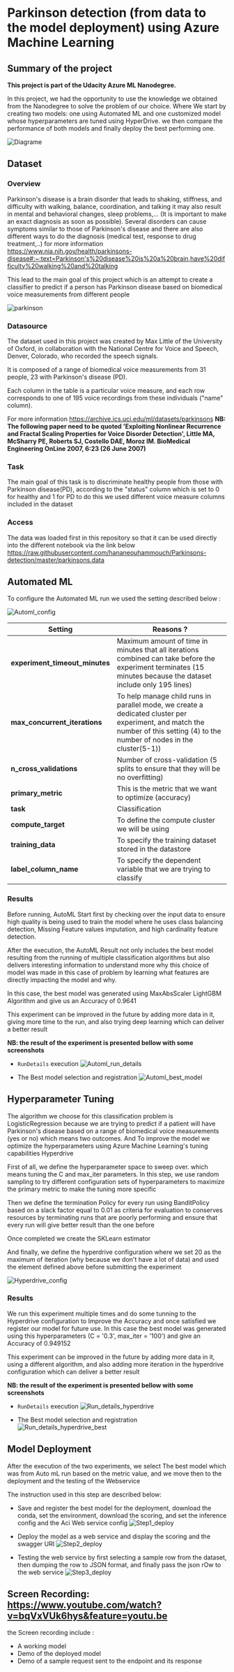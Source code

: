 
# Parkinson detection (from data to the model deployment) using Azure Machine Learning  

## Summary of the project
**This project is part of the Udacity Azure ML Nanodegree.**

In this project, we had the opportunity to use the knowledge we obtained from the Nanodegree to solve the problem of our choice. 
Where We start by creating two models: one using Automated ML and one customized model whose hyperparameters are tuned using HyperDrive. we then compare the performance of both models and finally deploy the best performing one.

![Diagrame](Diagram.png "Diagrame")

## Dataset

### Overview
Parkinson's disease is a brain disorder that leads to shaking, stiffness, and difficulty with walking, balance, coordination, and talking it may also result in mental and behavioral changes, sleep problems,... (It is important to make an exact diagnosis as soon as possible). Several disorders can cause symptoms similar to those of Parkinson's disease and there are also different ways to do the diagnosis (medical test, response to drug treatment,..) for more information https://www.nia.nih.gov/health/parkinsons-disease#:~:text=Parkinson's%20disease%20is%20a%20brain,have%20difficulty%20walking%20and%20talking

This lead to the main goal of this project which is  an attempt to create a classifier to predict if a person has Parkinson disease based on biomedical voice measurements from different people

![parkinson](parkinson.jpg "parkinson")

### Datasource
The dataset used in this project was created by Max Little of the University of Oxford, in collaboration with the National Centre for Voice and Speech, Denver, Colorado, who recorded the speech signals. 

It is composed of a range of biomedical voice measurements from 31 people, 23 with Parkinson's disease (PD). 

Each column in the table is a particular voice measure, and each row corresponds to one of 195 voice recordings from these individuals ("name" column). 

For more information https://archive.ics.uci.edu/ml/datasets/parkinsons
**NB: The following paper need to be quoted 'Exploiting Nonlinear Recurrence and Fractal Scaling Properties for Voice Disorder Detection', Little MA, McSharry PE, Roberts SJ, Costello DAE, Moroz IM. BioMedical Engineering OnLine 2007, 6:23 (26 June 2007)**

### Task
The main goal of this task is to discriminate healthy people from those with Parkinson disease(PD), according to the "status" column which is set to 0 for healthy and 1 for PD to do this we used different voice measure columns included in the dataset

### Access
The data was loaded first in this repository so that it can be used directly into the different notebook via the link below  https://raw.githubusercontent.com/hananeouhammouch/Parkinsons-detection/master/parkinsons.data

## Automated ML
To configure the Automated ML run we used the setting described below :

![Automl_config](Automl_config.PNG "Automl_confige")

|Setting |Reasons ?|
|-|-|
|**experiment_timeout_minutes**|Maximum amount of time in minutes that all iterations combined can take before the experiment terminates (15 minutes because the dataset include only 195 lines)|
|**max_concurrent_iterations**|To help manage child runs in parallel mode, we create a dedicated cluster per experiment, and match the number of this setting (4) to the number of nodes in the cluster(5-1))|
|**n_cross_validations**|Number of cross-validation (5 splits to ensure that they will be no overfitting) |
|**primary_metric**|This is the metric that we want to optimize (accuracy) |
|**task**|Classification |
|**compute_target**|To define the compute cluster we will be using |
|**training_data**|To specify the training dataset stored in the datastore  |
|**label_column_name**|To specify the dependent variable that we are trying to classify |

### Results

Before running, AutoML Start first by checking over the input data to ensure high quality is being used to train the model where he uses class balancing detection, Missing Feature values imputation, and high cardinality feature detection.

After the execution, the AutoML Result not only includes the best model resulting from the running of multiple classification algorithms but also delivers interesting information to understand more why this choice of model was made in this case of problem by learning what features are directly impacting the model and why.

In this case, the best model was generated using MaxAbsScaler LightGBM Algorithm and give us an Accuracy of 0.9641

This experiment can be improved in the future by adding more data in it, giving more time to the run, and also trying deep learning which can deliver a better result

**NB: the result of the experiment is presented bellow with some screenshots** 

*  `RunDetails` execution 
![Automl_run_details](Automl_run_details.PNG "Automl_run_details")

* The Best model selection and registration 
![Automl_best_model](Automl_best_model.PNG "Automl_best_model")


## Hyperparameter Tuning

The algorithm we choose for this classification problem is LogisticRegression because we are trying to predict if a patient will have Parkinson's disease based on a range of biomedical voice measurements (yes or no) which means two outcomes.
And To improve the model we optimize the hyperparameters using Azure Machine Learning's tuning capabilities Hyperdrive

First of all, we define the hyperparameter space to sweep over. which means tuning the C and max_iter parameters. In this step, we use random sampling to try different configuration sets of hyperparameters to maximize the primary metric to make the tuning more specific

Then we define the termination Policy for every run using BanditPolicy based on a slack factor equal to 0.01 as criteria for evaluation to conserves resources by terminating runs that are poorly performing and ensure that every run will give better result than the one before

Once completed we create the SKLearn estimator

And finally, we define the hyperdrive configuration where we set 20 as the maximum of iteration (why because we don't have a lot of data) and used the element defined above before submitting the experiment

![Hyperdrive_config](Hyperdrive_config.PNG "Hyperdrive_config")

### Results

We run this experiment multiple times and do some tunning to the Hyperdrive configuration to Improve the Accuracy and once satisfied we register our model for future use. In this case the best model was generated using this hyperparameters (C = '0.3', max_iter = '100') and give an Accuracy of 0.949152

This experiment can be improved in the future by adding more data in it, using a different algorithm, and also adding more iteration in the hyperdrive configuration which can deliver a better result

**NB: the result of the experiment is presented bellow with some screenshots** 

*  `RunDetails` execution 
![Run_details_hyperdrive](Run_details_hyperdrive.PNG "Run_details_hyperdrive")

* The Best model selection and registration 
![Run_details_hyperdrive_best](Run_details_hyperdrive_best.png "Run_details_hyperdrive_best")

## Model Deployment
After the execution of the two experiments, we select The best model which was from Auto mL run based on the metric value, and we move then to the deployment and the testing of the Webservice 

The instruction used in this step are described below:

*  Save and register the best model for the deployment, download the conda, set the environment, download the scoring, and set the inference config and the Aci Web service config 
![Step1_deploy](step1_deploy.PNG "Step1_deploy")

*  Deploy the model as a web service and display the scoring and the swagger URI
![Step2_deploy](step2_deploy.PNG "Step2_deploy")

*  Testing the web service by first selecting a sample row from the dataset, then dumping the row to JSON format, and finally pass the json rOw to the web service 
![Step3_deploy](step3_deploy.PNG "Step3_deploy")


## Screen Recording: https://www.youtube.com/watch?v=bqVxVUk6hys&feature=youtu.be
the Screen recording include :
- A working model
- Demo of the deployed  model
- Demo of a sample request sent to the endpoint and its response

